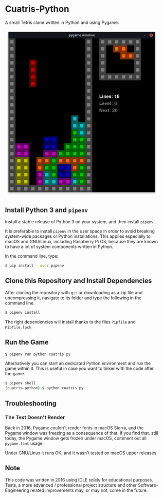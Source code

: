 # Cuatris-Python
A small Tetris clone written in Python and using Pygame.

![Cuatris-Python in action](images/Cuatris-Python.png)

## Install Python 3 and `pipenv`
Install a stable release of Python 3 on your system, and then install `pipenv`. 

It is preferable to install `pipenv` in the user space in order to avoid breaking system-wide packages or Python installations. This applies especially to macOS and GNU/Linux, including Raspberry Pi OS, because they are known to have a lot of system components written in Python.

In the command line, type:
```bash
$ pip install --user pipenv
```

## Clone this Repository and Install Dependencies
After cloning the repository with `git` or downloading as a zip file and uncompressing it, navigate to its folder and type the following in the command line:
```bash
$ pipenv install
```
The right dependencies will install thanks to the files `Pipfile` and `Pipfile.lock`.

## Run the Game

```
$ pipenv run python cuatris.py
```

Alternatively you can start an dedicated Python environment and run the game within it. This is useful in case you want to tinker with the code after the game.
```bash
$ pipenv shell
(cuatris-python) $ python cuatris.py
```

## Troubleshooting
### The Text Doesn't Render
Back in 2016, Pygame couldn't render fonts in macOS Sierra, and the Pygame window was freezing as a consequence of that. If you find that, still today, the Pygame window gets frozen under macOS, comment out all `pygame.font` usage. 

Under GNU/Linux it runs OK, and it wasn't tested on macOS upper releases. 

## Note
This code was written in 2016 using IDLE solely for educational purposes. Tests, a more advanced / professional project structure and other Software-Engineering related improvements may, or may not, come in the future.
